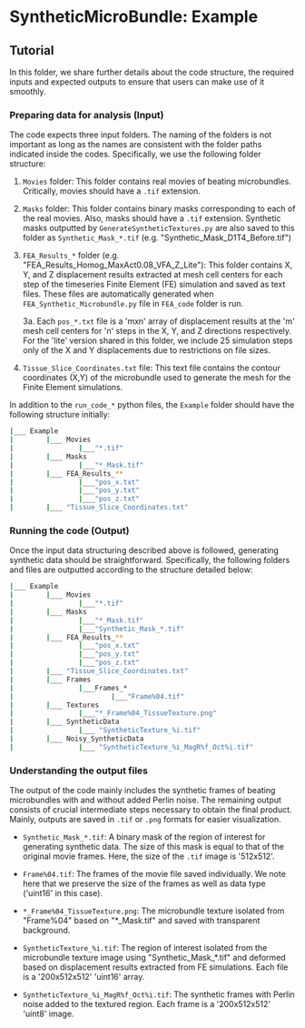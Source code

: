 # SyntheticMicroBundle: Example
## Tutorial
In this folder, we share further details about the code structure, the required inputs and expected outputs to ensure that users can make use of it smoothly.
### Preparing data for analysis (Input)
The code expects three input folders. The naming of the folders is not important as long as the names are consistent with the folder paths indicated inside the codes. Specifically, we use the following folder structure:

1. `Movies` folder: This folder contains real movies of beating microbundles. Critically, movies should have a `.tif` extension.

2. `Masks` folder: This folder contains binary masks corresponding to each of the real movies. Also, masks should have a `.tif` extension. Synthetic masks outputted by `GenerateSyntheticTextures.py` are also saved to this folder as `Synthetic_Mask_*.tif` (e.g. "Synthetic_Mask_D1T4_Before.tif")

3. `FEA_Results_*` folder (e.g. "FEA_Results_Homog_MaxAct0.08_VFA_Z_Lite"): This folder contains X, Y, and Z displacement results extracted at mesh cell centers for each step of the timeseries Finite Element (FE) simulation and saved as text files. These files are automatically generated when `FEA_Synthetic_Microbundle.py` file in `FEA_code` folder is run.

    3a. Each `pos_*.txt` file is a 'mxn' array of displacement results at the 'm' mesh cell centers for 'n' steps in the X, Y, and Z directions respectively. For the 'lite' version shared in this folder, we include 25 simulation steps only of the X and Y displacements due to restrictions on file sizes. 

4. `Tissue_Slice_Coordinates.txt` file: This text file contains the contour coordinates (X,Y) of the microbundle used to generate the mesh for the Finite Element simulations.

In addition to the `run_code_*` python files, the `Example` folder should have the following structure initially:

```bash
|___ Example
|        |___ Movies
|                |___"*.tif"
|        |___ Masks
|                |___"*_Mask.tif"
|        |___ FEA_Results_**
|                |___"pos_x.txt"
|                |___"pos_y.txt"
|                |___"pos_z.txt"
|        |___ "Tissue_Slice_Coordinates.txt"
```

### Running the code (Output)
Once the input data structuring described above is followed, generating synthetic data should be straightforward. Specifically, the following folders and files are outputted according to the structure detailed below:

```bash
|___ Example
|        |___ Movies
|                |___"*.tif"
|        |___ Masks
|                |___"*_Mask.tif"
|                |___"Synthetic_Mask_*.tif"
|        |___ FEA_Results_**
|                |___"pos_x.txt"
|                |___"pos_y.txt"
|                |___"pos_z.txt"
|        |___ "Tissue_Slice_Coordinates.txt"
|        |___ Frames
|                |___Frames_*   
|                        |___"Frame%04.tif"
|        |___ Textures
|                |___"*_Frame%04_TissueTexture.png"
|        |___ SyntheticData
|                |___ "SyntheticTexture_%i.tif"
|        |___ Noisy_SyntheticData
|                |___ "SyntheticTexture_%i_MagR%f_Oct%i.tif"
```

### Understanding the output files
The output of the code mainly includes the synthetic frames of beating microbundles with and without added Perlin noise. The remaining output consists of crucial intermediate steps necessary to obtain the final product. Mainly, outputs are saved in `.tif` or `.png` formats for easier visualization.

* `Synthetic_Mask_*.tif`: A binary mask of the region of interest for generating synthetic data. The size of this mask is equal to that of the original movie frames. Here, the size of the `.tif` image is '512x512'. 

* `Frame%04.tif`: The frames of the movie file saved individually. We note here that we preserve the size of the frames as well as data type ('uint16' in this case). 

* `*_Frame%04_TissueTexture.png`: The microbundle texture isolated from "Frame%04" based on "*_Mask.tif" and saved with transparent background. 

* `SyntheticTexture_%i.tif`: The region of interest isolated from the microbundle texture image using "Synthetic_Mask_*.tif" and deformed based on displacement results extracted from FE simulations. Each file is a '200x512x512' 'uint16' array. 

* `SyntheticTexture_%i_MagR%f_Oct%i.tif`: The synthetic frames with Perlin noise added to the textured region. Each frame is a '200x512x512' 'uint8' image. 